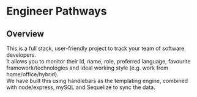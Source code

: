 # Engineer Pathways

## Overview

This is a full stack, user-friendly project to track your team of software developers.  
It allows you to monitor their id, name, role, preferred language, favourite framework/technologies and ideal working style (e.g. work from home/office/hybrid).  
We have built this using handlebars as the templating engine, combined with node/express, mySQL and Sequelize to sync the data. 